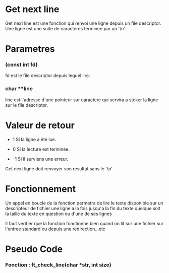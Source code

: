 Get next line
=============
Get next line est une fonction qui renvoi une ligne depuis un file descriptor.
Une ligne est une suite de caracteres terminee par un '\n'.

# Parametres #

### (const int fd) ###
fd est le file descriptor depuis lequel lire.

### char **line ###

line est l'adresse d'une pointeur sur caractere qui servira a stoker la ligne
sur le file descriptor.

# Valeur de retour

+ 1
Si la ligne a été lue.

+  0
Si la lecture est terminée.

+ -1
Si il surviens une erreur.

Get next ligne doit renvoyer son resultat sans le '\n'
# Fonctionnement #

Un appel en boucle de la fonction permetra de lire le texte disponible sur un
descripteur de fichier une ligne a la fois jusqu'a la fin du texte quelque
soit la taille du texte en question ou d'une de ses lignes

Il faut verifier que la fonction fonctionne bien quand on lit sur une fichier
sur l'entree standard ou depuis une redirection...etc

Pseudo Code
===========

### Fonction : ft_check_line(char *str, int size) ###


